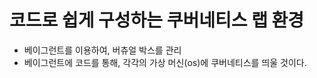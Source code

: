 # 코드로 쉽게 구성하는 쿠버네티스 랩 환경
  
* 베이그런트를 이용하여, 버츄얼 박스를 관리      
* 베이그런트에 코드를 통해, 각각의 가상 머신(os)에 쿠버네티스를 띄울 것이다.  

